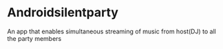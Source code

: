 # Androidsilentparty
An app that enables simultaneous streaming of music from host(DJ) to all the party members
